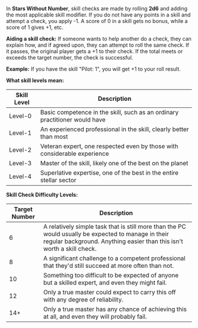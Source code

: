 In **Stars Without Number**, skill checks are made by rolling **2d6** and adding the most applicable skill modifier. If you do not have any points in a skill and attempt a check, you apply -1. A score of 0 in a skill gets no bonus, while a score of 1 gives +1, etc.

**Aiding a skill check:** If someone wants to help another do a check, they can explain how, and if agreed upon, they can attempt to roll the same check. If it passes, the original player gets a +1 to their check. If the total meets or exceeds the target number, the check is successful.

**Example:** If you have the skill "Pilot: 1", you will get +1 to your roll result.

**What skill levels mean:**

| Skill Level | Description |
|-------------|-------------|
| Level-0 | Basic competence in the skill, such as an ordinary practitioner would have |
| Level-1 | An experienced professional in the skill, clearly better than most |
| Level-2 | Veteran expert, one respected even by those with considerable experience |
| Level-3 | Master of the skill, likely one of the best on the planet |
| Level-4 | Superlative expertise, one of the best in the entire stellar sector |


**Skill Check Difficulty Levels:**

| Target Number | Description |
|--------------|-------------|
| 6 | A relatively simple task that is still more than the PC would usually be expected to manage in their regular background. Anything easier than this isn't worth a skill check. |
| 8 | A significant challenge to a competent professional that they'd still succeed at more often than not. |
| 10 | Something too difficult to be expected of anyone but a skilled expert, and even they might fail. |
| 12 | Only a true master could expect to carry this off with any degree of reliability. |
| 14+ | Only a true master has any chance of achieving this at all, and even they will probably fail. |